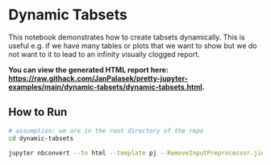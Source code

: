# Dynamic Tabsets

This notebook demonstrates how to create tabsets dynamically. This is useful e.g. if we have many tables or plots that we want to show but we do not want to it to lead to an infinity visually clogged report.

**You can view the generated HTML report here: https://raw.githack.com/JanPalasek/pretty-jupyter-examples/main/dynamic-tabsets/dynamic-tabsets.html.**

## How to Run

```sh
# assumption: we are in the root directory of the repo
cd dynamic-tabsets

jupyter nbconvert --to html --template pj --RemoveInputPreprocessor.jinja=0 .\dynamic-tabsets.ipynb
```